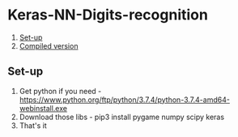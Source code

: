 # Keras-NN-Digits-recognition
1. [Set-up](#Set-up)
2. [Compiled version](#Compiled_ver)

## Set-up
1. Get python if you need - https://www.python.org/ftp/python/3.7.4/python-3.7.4-amd64-webinstall.exe
2. Download those libs - pip3 install pygame numpy scipy keras
3. That's it 
